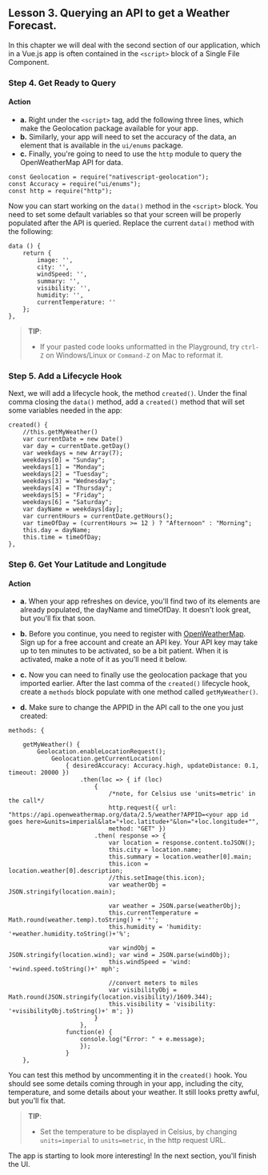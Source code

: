 ## Lesson 3. Querying an API to get a Weather Forecast. 

In this chapter we will deal with the second section of our application, which in a Vue.js app is often contained in the `<script>` block of a Single File Component.

### Step 4. Get Ready to Query

#### Action
* **a.** Right under the `<script>` tag, add the following three lines, which make the Geolocation package available for your app.     
* **b.** Similarly, your app will need to set the accuracy of the data, an element that is available in the `ui/enums` package. 
* **c.** Finally, you're going to need to use the `http` module to query the OpenWeatherMap API for data.

```
const Geolocation = require("nativescript-geolocation");
const Accuracy = require("ui/enums"); 
const http = require("http");
```

Now you can start working on the `data()` method in the `<script>` block. You need to set some default variables so that your screen will be properly populated after the API is queried. Replace the current `data()` method with the following:

```
data () {
    return {
		image: '', 
        city: '', 
        windSpeed: '', 
        summary: '', 
        visibility: '', 
        humidity: '', 
        currentTemperature: ''
    };
},
```

> **TIP**:
> * If your pasted code looks unformatted in the Playground, try `ctrl-Z` on Windows/Linux or `Command-Z` on Mac to reformat it.

### Step 5. Add a Lifecycle Hook

Next, we will add a lifecycle hook, the method `created()`. Under the final comma closing the `data()` method, add a `created()` method that will set some variables needed in the app:

```
created() { 
    //this.getMyWeather() 
    var currentDate = new Date() 
    var day = currentDate.getDay()
	var weekdays = new Array(7); 
    weekdays[0] = "Sunday"; 
    weekdays[1] = "Monday"; 
    weekdays[2] = "Tuesday"; 
    weekdays[3] = "Wednesday";
	weekdays[4] = "Thursday"; 
    weekdays[5] = "Friday"; 
    weekdays[6] = "Saturday"; 
    var dayName = weekdays[day]; 
    var currentHours = currentDate.getHours(); 
    var timeOfDay = (currentHours >= 12 ) ? "Afternoon" : "Morning"; 
	this.day = dayName;
    this.time = timeOfDay; 
},
```

### Step 6. Get Your Latitude and Longitude

#### Action
* **a.** When your app refreshes on device, you'll find two of its elements are already populated, the dayName and timeOfDay. It doesn't look great, but you'll fix that soon.

* **b.** Before you continue, you need to register with [OpenWeatherMap](http://www.openweathermap.org). Sign up for a free account and create an API key. Your API key may take up to ten minutes to be activated, so be a bit patient. When it is activated, make a note of it as you'll need it below.

* **c.** Now you can need to finally use the geolocation package that you imported earlier. After the last comma of the `created()` lifecycle hook, create a `methods` block populate with one method called `getMyWeather()`.

* **d.** Make sure to change the APPID in the API call to the one you just created:

```
methods: { 

    getMyWeather() { 
        Geolocation.enableLocationRequest();
	        Geolocation.getCurrentLocation( 
                { desiredAccuracy: Accuracy.high, updateDistance: 0.1, timeout: 20000 }) 
                    .then(loc => { if (loc) 
                        { 
                            /*note, for Celsius use 'units=metric' in the call*/ 
                            http.request({ url: "https://api.openweathermap.org/data/2.5/weather?APPID=<your app id goes here>&units=imperial&lat="+loc.latitude+"&lon="+loc.longitude+"",
	                        method: "GET" })
                        .then( response => { 
                            var location = response.content.toJSON(); 
                            this.city = location.name; 
                            this.summary = location.weather[0].main; 
                            this.icon = location.weather[0].description; 
                            //this.setImage(this.icon); 
                            var weatherObj = JSON.stringify(location.main);
	                        
                            var weather = JSON.parse(weatherObj); 
                            this.currentTemperature = Math.round(weather.temp).toString() + '°'; 
                            this.humidity = 'humidity: '+weather.humidity.toString()+'%'; 
                            
                            var windObj = JSON.stringify(location.wind); var wind = JSON.parse(windObj);
	                        this.windSpeed = 'wind: '+wind.speed.toString()+' mph'; 
                        
                            //convert meters to miles 
                            var visibilityObj = Math.round(JSON.stringify(location.visibility)/1609.344);
	                        this.visibility = 'visibility: '+visibilityObj.toString()+' m'; })
                        } 
                    }, 
                function(e) { 
                    console.log("Error: " + e.message);
	                }); 
                } 
    },             
 ```
You can test this method by uncommenting it in the `created()` hook. You should see some details coming through in your app, including the city, temperature, and some details about your weather. It still looks pretty awful, but you'll fix that.

> **TIP**:
> * Set the temperature to be displayed in Celsius, by changing `units=imperial` to `units=metric`, in the http request URL. 

The app is starting to look more interesting! In the next section, you'll finish the UI.

